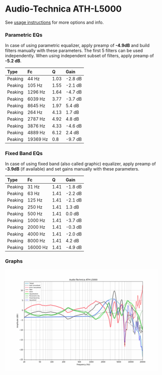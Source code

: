 # Audio-Technica ATH-L5000
See [usage instructions](https://github.com/jaakkopasanen/AutoEq#usage) for more options and info.

### Parametric EQs
In case of using parametric equalizer, apply preamp of **-4.9dB** and build filters manually
with these parameters. The first 5 filters can be used independently.
When using independent subset of filters, apply preamp of **-5.2 dB**.

| Type    | Fc       |    Q | Gain    |
|:--------|:---------|:-----|:--------|
| Peaking | 44 Hz    | 1.03 | -2.8 dB |
| Peaking | 105 Hz   | 1.55 | -2.1 dB |
| Peaking | 1296 Hz  | 1.64 | -4.7 dB |
| Peaking | 6039 Hz  | 3.77 | -3.7 dB |
| Peaking | 8645 Hz  | 1.97 | 5.4 dB  |
| Peaking | 264 Hz   | 4.13 | 1.7 dB  |
| Peaking | 2787 Hz  | 4.92 | 4.8 dB  |
| Peaking | 3876 Hz  | 4.33 | -4.6 dB |
| Peaking | 4889 Hz  | 6.12 | 2.4 dB  |
| Peaking | 19369 Hz | 0.8  | -9.7 dB |

### Fixed Band EQs
In case of using fixed band (also called graphic) equalizer, apply preamp of **-3.9dB**
(if available) and set gains manually with these parameters.

| Type    | Fc       |    Q | Gain    |
|:--------|:---------|:-----|:--------|
| Peaking | 31 Hz    | 1.41 | -1.8 dB |
| Peaking | 63 Hz    | 1.41 | -2.2 dB |
| Peaking | 125 Hz   | 1.41 | -2.1 dB |
| Peaking | 250 Hz   | 1.41 | 1.3 dB  |
| Peaking | 500 Hz   | 1.41 | 0.0 dB  |
| Peaking | 1000 Hz  | 1.41 | -3.7 dB |
| Peaking | 2000 Hz  | 1.41 | -0.3 dB |
| Peaking | 4000 Hz  | 1.41 | -2.0 dB |
| Peaking | 8000 Hz  | 1.41 | 4.2 dB  |
| Peaking | 16000 Hz | 1.41 | -4.9 dB |

### Graphs
![](./Audio-Technica%20ATH-L5000.png)